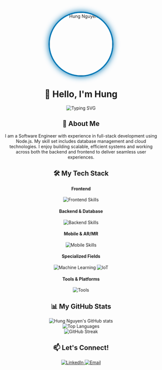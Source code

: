 <div align="center">
  <a href="https://github.com/vanihub1301">
    <img src="https://avatars.githubusercontent.com/u/192573150?v=4" alt="Hung Nguyen" width="200" height="200" style="border-radius: 50%; object-fit: cover; border: 4px solid #0077B5; box-shadow: 0 0 20px #0077B5;">
  </a>
</div>

<h1 align="center">👋 Hello, I'm Hung</h1>

<p align="center">
  <img src="https://readme-typing-svg.herokuapp.com?font=Fira+Code&pause=1000&color=0077B5&center=true&vCenter=true&width=435&lines=Software+Developer;Full-Stack+Engineer;Mobile+Developer;" alt="Typing SVG" />
</p>

<h2 align="center">🚀 About Me</h2>

<p align="center">
I am a Software Engineer with experience in full-stack development using Node.js. My skill set includes database management and cloud technologies. I enjoy building scalable, efficient systems and working across both the backend and frontend to deliver seamless user experiences.
</p>

<h2 align="center">🛠️ My Tech Stack</h2>

<div align="center">
  <h4><b>Frontend</b></h4>
  <p>
    <img src="https://skillicons.dev/icons?i=vue,nuxtjs,react" alt="Frontend Skills" />
  </p>
  <h4><b>Backend & Database</b></h4>
  <p>
    <img src="https://skillicons.dev/icons?i=nodejs,nest,express,mysql,mongodb" alt="Backend Skills" />
  </p>
  <h4><b>Mobile & AR/MR</b></h4>
  <p>
    <img src="https://skillicons.dev/icons?i=react,unity,cs" alt="Mobile Skills" />
  </p>
  <h4><b>Specialized Fields</b></h4>
  <p>
    <img src="https://img.shields.io/badge/Machine_Learning-FF6F00?style=for-the-badge&logo=tensorflow&logoColor=white" alt="Machine Learning"/>
    <img src="https://img.shields.io/badge/IoT-00979D?style=for-the-badge&logo=raspberrypi&logoColor=white" alt="IoT"/>
  </p>
  <h4><b>Tools & Platforms</b></h4>
  <p>
    <img src="https://skillicons.dev/icons?i=git,github,figma,docker" alt="Tools" />
  </p>
</div>

<h2 align="center">📊 My GitHub Stats</h2>

<div align="center">
  <img src="https://github-readme-stats.vercel.app/api?username=vanihub1301&show_icons=true&theme=tokyonight&hide_border=true&border_radius=15" alt="Hung Nguyen's GitHub stats">
  <br/>
  <img src="https://github-readme-stats.vercel.app/api/top-langs/?username=vanihub1301&layout=compact&theme=tokyonight&hide_border=true&border_radius=15" alt="Top Languages">
  <br/>
  <img src="https://streak-stats.demolab.com/?user=vanihub1301&theme=tokyonight&hide_border=true" alt="GitHub Streak" />
</div>

<h2 align="center">📫 Let's Connect!</h2>

<p align="center">
  <a href="https://www.linkedin.com/in/hung-nguyen-a46872291" target="_blank">
    <img src="https://img.shields.io/badge/LinkedIn-0077B5?style=for-the-badge&logo=linkedin&logoColor=white" alt="LinkedIn">
  </a>
  <a href="mailto:vani.mymine@gmail.com">
    <img src="https://img.shields.io/badge/Gmail-D14836?style=for-the-badge&logo=gmail&logoColor=white" alt="Email">
  </a>
</p>